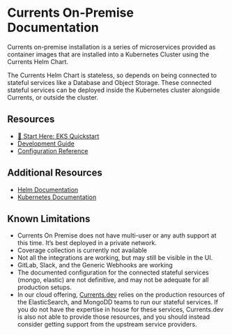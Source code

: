 # Currents On-Premise Documentation

Currents on-premise installation is a series of microservices provided as container images that are installed into a Kubernetes Cluster using the Currents Helm Chart.

The Currents Helm Chart is stateless, so depends on being connected to stateful services like a Database and Object Storage. These connected stateful services can be deployed inside the Kubernetes cluster alongside Currents, or outside the cluster.

## Resources

- [🚀 Start Here: EKS Quickstart](./eks/quickstart.md)
- [Development Guide](./developer-guide/README.md)
- [Configuration Reference](configuration.md)

## Additional Resources

- [Helm Documentation](https://helm.sh/docs/)
- [Kubernetes Documentation](https://kubernetes.io/docs/)

## Known Limitations

- Currents On Premise does not have multi-user or any auth support at this time. It’s best deployed in a private network.
- Coverage collection is currently not available
- Not all the integrations are working, but may still be visible in the UI.
- GitLab, Slack, and the Generic Webhooks are working
- The documented configuration for the connected stateful services (mongo, elastic) are not definitive, and may not be adequate for all production setups.
- In our cloud offering, [Currents.dev](https://currents.dev) relies on the production resources of the ElasticSearch, and MongoDD teams to run our stateful services. If you do not have the expertise in house for these services, Currents.dev is also not able to provide those resources, and you should instead consider getting support from the upstream service providers.